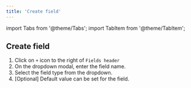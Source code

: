 ```yaml
---
title: 'Create field'
---
```

import Tabs from '@theme/Tabs';
import TabItem from '@theme/TabItem';


## Create field
1. Click on `+` icon to the right of `Fields header`
2. On the dropdown modal, enter the field name.
3. Select the field type from the dropdown.
4. [Optional] Default value can be set for the field.


